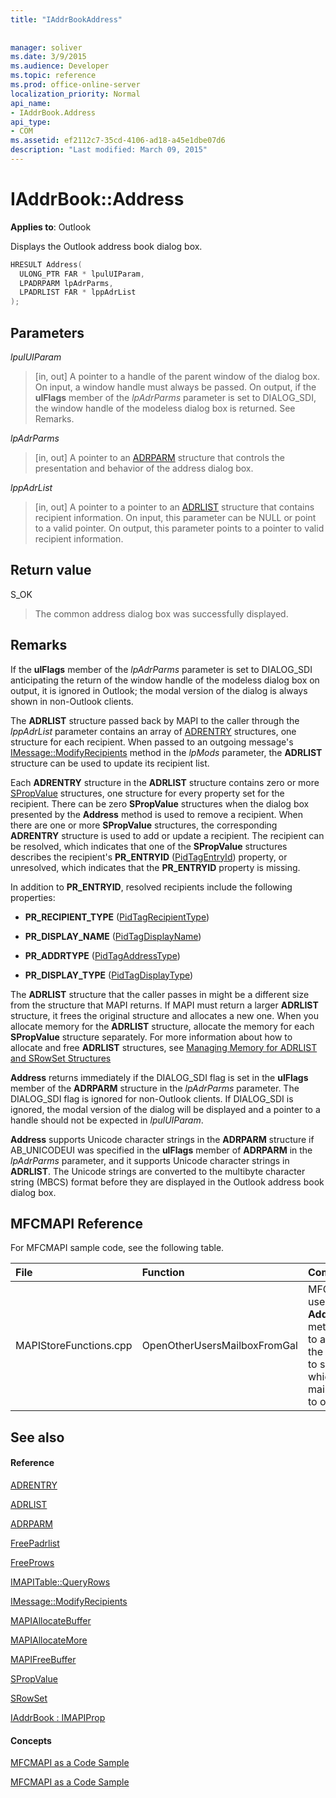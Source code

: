```yaml
---
title: "IAddrBookAddress"
 
 
manager: soliver
ms.date: 3/9/2015
ms.audience: Developer
ms.topic: reference
ms.prod: office-online-server
localization_priority: Normal
api_name:
- IAddrBook.Address
api_type:
- COM
ms.assetid: ef2112c7-35cd-4106-ad18-a45e1dbe07d6
description: "Last modified: March 09, 2015"
---
```


# IAddrBook::Address

  
  
**Applies to**: Outlook 
  
Displays the Outlook address book dialog box. 
  
```cpp
HRESULT Address(
  ULONG_PTR FAR * lpulUIParam,
  LPADRPARM lpAdrParms,
  LPADRLIST FAR * lppAdrList
);
```

## Parameters

 _lpulUIParam_
  
> [in, out] A pointer to a handle of the parent window of the dialog box. On input, a window handle must always be passed. On output, if the **ulFlags** member of the  _lpAdrParms_ parameter is set to DIALOG_SDI, the window handle of the modeless dialog box is returned. See Remarks. 
    
 _lpAdrParms_
  
> [in, out] A pointer to an [ADRPARM](adrparm.md) structure that controls the presentation and behavior of the address dialog box. 
    
 _lppAdrList_
  
> [in, out] A pointer to a pointer to an [ADRLIST](adrlist.md) structure that contains recipient information. On input, this parameter can be NULL or point to a valid pointer. On output, this parameter points to a pointer to valid recipient information. 
    
## Return value

S_OK 
  
> The common address dialog box was successfully displayed.
    
## Remarks

If the **ulFlags** member of the  _lpAdrParms_ parameter is set to DIALOG_SDI anticipating the return of the window handle of the modeless dialog box on output, it is ignored in Outlook; the modal version of the dialog is always shown in non-Outlook clients. 
  
The **ADRLIST** structure passed back by MAPI to the caller through the  _lppAdrList_ parameter contains an array of [ADRENTRY](adrentry.md) structures, one structure for each recipient. When passed to an outgoing message's [IMessage::ModifyRecipients](imessage-modifyrecipients.md) method in the  _lpMods_ parameter, the **ADRLIST** structure can be used to update its recipient list. 
  
Each **ADRENTRY** structure in the **ADRLIST** structure contains zero or more [SPropValue](spropvalue.md) structures, one structure for every property set for the recipient. There can be zero **SPropValue** structures when the dialog box presented by the **Address** method is used to remove a recipient. When there are one or more **SPropValue** structures, the corresponding **ADRENTRY** structure is used to add or update a recipient. The recipient can be resolved, which indicates that one of the **SPropValue** structures describes the recipient's **PR_ENTRYID** ([PidTagEntryId](pidtagentryid-canonical-property.md)) property, or unresolved, which indicates that the **PR_ENTRYID** property is missing. 
  
In addition to **PR_ENTRYID**, resolved recipients include the following properties:
  
- **PR_RECIPIENT_TYPE** ([PidTagRecipientType](pidtagrecipienttype-canonical-property.md))
    
- **PR_DISPLAY_NAME** ([PidTagDisplayName](pidtagdisplayname-canonical-property.md))
    
- **PR_ADDRTYPE** ([PidTagAddressType](pidtagaddresstype-canonical-property.md))
    
- **PR_DISPLAY_TYPE** ([PidTagDisplayType](pidtagdisplaytype-canonical-property.md))
    
The **ADRLIST** structure that the caller passes in might be a different size from the structure that MAPI returns. If MAPI must return a larger **ADRLIST** structure, it frees the original structure and allocates a new one. When you allocate memory for the **ADRLIST** structure, allocate the memory for each **SPropValue** structure separately. For more information about how to allocate and free **ADRLIST** structures, see [Managing Memory for ADRLIST and SRowSet Structures](managing-memory-for-adrlist-and-srowset-structures.md)
  
 **Address** returns immediately if the DIALOG_SDI flag is set in the **ulFlags** member of the **ADRPARM** structure in the  _lpAdrParms_ parameter. The DIALOG_SDI flag is ignored for non-Outlook clients. If DIALOG_SDI is ignored, the modal version of the dialog will be displayed and a pointer to a handle should not be expected in  _lpulUIParam_.
  
 **Address** supports Unicode character strings in the **ADRPARM** structure if AB_UNICODEUI was specified in the **ulFlags** member of **ADRPARM** in the  _lpAdrParms_ parameter, and it supports Unicode character strings in **ADRLIST**. The Unicode strings are converted to the multibyte character string (MBCS) format before they are displayed in the Outlook address book dialog box.
  
## MFCMAPI Reference

For MFCMAPI sample code, see the following table.
  
|**File**|**Function**|**Comment**|
|:-----|:-----|:-----|
|MAPIStoreFunctions.cpp  <br/> |OpenOtherUsersMailboxFromGal  <br/> |MFCMAPI uses the **Address** method to allow the user to select which mailbox to open.  <br/> |
   
## See also

#### Reference

[ADRENTRY](adrentry.md)
  
[ADRLIST](adrlist.md)
  
[ADRPARM](adrparm.md)
  
[FreePadrlist](freepadrlist.md)
  
[FreeProws](freeprows.md)
  
[IMAPITable::QueryRows](imapitable-queryrows.md)
  
[IMessage::ModifyRecipients](imessage-modifyrecipients.md)
  
[MAPIAllocateBuffer](mapiallocatebuffer.md)
  
[MAPIAllocateMore](mapiallocatemore.md)
  
[MAPIFreeBuffer](mapifreebuffer.md)
  
[SPropValue](spropvalue.md)
  
[SRowSet](srowset.md)
  
[IAddrBook : IMAPIProp](iaddrbookimapiprop.md)
#### Concepts

[MFCMAPI as a Code Sample](mfcmapi-as-a-code-sample.md)
  
[MFCMAPI as a Code Sample](mfcmapi-as-a-code-sample.md)


